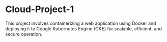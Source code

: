 # Cloud-Project-1
This project involves containerizing a web application using Docker and deploying it to Google Kubernetes Engine (GKE) for scalable, efficient, and secure operation.
